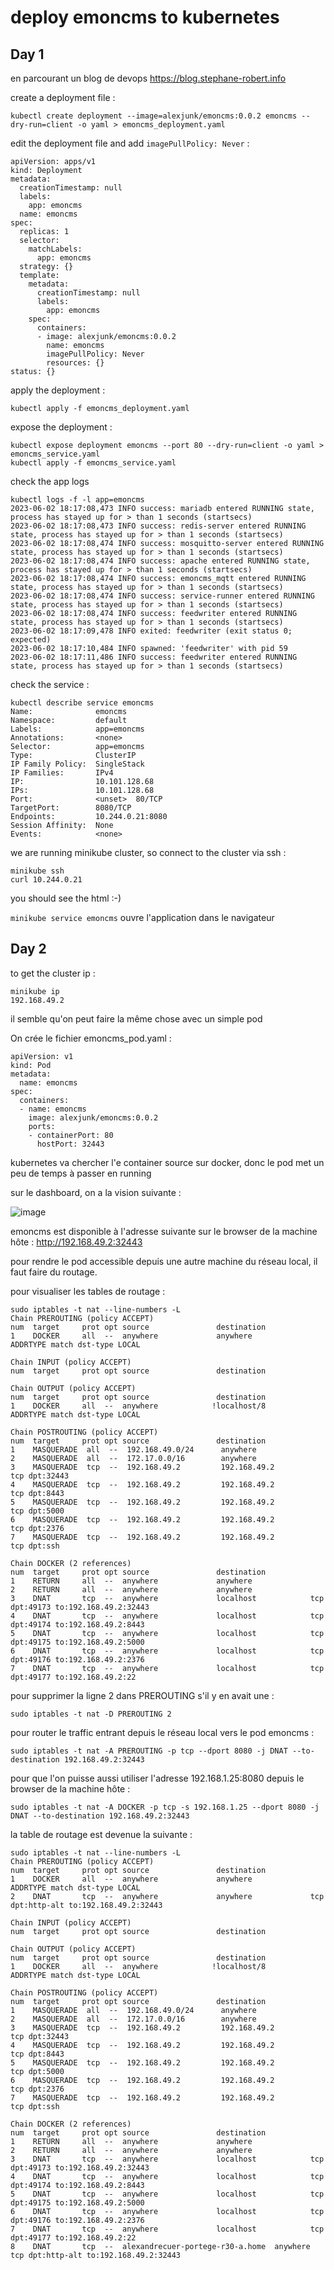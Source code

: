 # deploy emoncms to kubernetes 

## Day 1

en parcourant un blog de devops https://blog.stephane-robert.info

create a deployment file :
```
kubectl create deployment --image=alexjunk/emoncms:0.0.2 emoncms --dry-run=client -o yaml > emoncms_deployment.yaml
```
edit the deployment file and add `imagePullPolicy: Never` :
```
apiVersion: apps/v1
kind: Deployment
metadata:
  creationTimestamp: null
  labels:
    app: emoncms
  name: emoncms
spec:
  replicas: 1
  selector:
    matchLabels:
      app: emoncms
  strategy: {}
  template:
    metadata:
      creationTimestamp: null
      labels:
        app: emoncms
    spec:
      containers:
      - image: alexjunk/emoncms:0.0.2
        name: emoncms
        imagePullPolicy: Never
        resources: {}
status: {}
```
apply the deployment :
```
kubectl apply -f emoncms_deployment.yaml
```
expose the deployment :
```
kubectl expose deployment emoncms --port 80 --dry-run=client -o yaml > emoncms_service.yaml
kubectl apply -f emoncms_service.yaml
```
check the app logs
```
kubectl logs -f -l app=emoncms
2023-06-02 18:17:08,473 INFO success: mariadb entered RUNNING state, process has stayed up for > than 1 seconds (startsecs)
2023-06-02 18:17:08,473 INFO success: redis-server entered RUNNING state, process has stayed up for > than 1 seconds (startsecs)
2023-06-02 18:17:08,474 INFO success: mosquitto-server entered RUNNING state, process has stayed up for > than 1 seconds (startsecs)
2023-06-02 18:17:08,474 INFO success: apache entered RUNNING state, process has stayed up for > than 1 seconds (startsecs)
2023-06-02 18:17:08,474 INFO success: emoncms_mqtt entered RUNNING state, process has stayed up for > than 1 seconds (startsecs)
2023-06-02 18:17:08,474 INFO success: service-runner entered RUNNING state, process has stayed up for > than 1 seconds (startsecs)
2023-06-02 18:17:08,474 INFO success: feedwriter entered RUNNING state, process has stayed up for > than 1 seconds (startsecs)
2023-06-02 18:17:09,478 INFO exited: feedwriter (exit status 0; expected)
2023-06-02 18:17:10,484 INFO spawned: 'feedwriter' with pid 59
2023-06-02 18:17:11,486 INFO success: feedwriter entered RUNNING state, process has stayed up for > than 1 seconds (startsecs)
```
check the service :
```
kubectl describe service emoncms
Name:              emoncms
Namespace:         default
Labels:            app=emoncms
Annotations:       <none>
Selector:          app=emoncms
Type:              ClusterIP
IP Family Policy:  SingleStack
IP Families:       IPv4
IP:                10.101.128.68
IPs:               10.101.128.68
Port:              <unset>  80/TCP
TargetPort:        8080/TCP
Endpoints:         10.244.0.21:8080
Session Affinity:  None
Events:            <none>
```
we are running minikube cluster, so connect to the cluster via ssh :
```
minikube ssh
curl 10.244.0.21
```
you should see the html :-)

`minikube service emoncms` ouvre l'application dans le navigateur

## Day 2

to get the cluster ip : 
```
minikube ip
192.168.49.2
```
il semble qu'on peut faire la même chose avec un simple pod

On crée le fichier emoncms_pod.yaml :
```
apiVersion: v1
kind: Pod
metadata:
  name: emoncms
spec:
  containers:
  - name: emoncms
    image: alexjunk/emoncms:0.0.2
    ports:
    - containerPort: 80
      hostPort: 32443
```
kubernetes va chercher l'e container source sur docker, donc le pod met un peu de temps à passer en running

sur le dashboard, on a la vision suivante :

![image](https://github.com/dromotherm/sandbox/assets/24553739/a479119d-19a9-41f7-ab3b-aa9ab5a3d59d)

emoncms est disponible à l'adresse suivante sur le browser de la machine hôte : http://192.168.49.2:32443

pour rendre le pod accessible depuis une autre machine du réseau local, il faut faire du routage.

pour visualiser les tables de routage :
```
sudo iptables -t nat --line-numbers -L
Chain PREROUTING (policy ACCEPT)
num  target     prot opt source               destination         
1    DOCKER     all  --  anywhere             anywhere             ADDRTYPE match dst-type LOCAL

Chain INPUT (policy ACCEPT)
num  target     prot opt source               destination         

Chain OUTPUT (policy ACCEPT)
num  target     prot opt source               destination         
1    DOCKER     all  --  anywhere            !localhost/8          ADDRTYPE match dst-type LOCAL

Chain POSTROUTING (policy ACCEPT)
num  target     prot opt source               destination         
1    MASQUERADE  all  --  192.168.49.0/24      anywhere            
2    MASQUERADE  all  --  172.17.0.0/16        anywhere            
3    MASQUERADE  tcp  --  192.168.49.2         192.168.49.2         tcp dpt:32443
4    MASQUERADE  tcp  --  192.168.49.2         192.168.49.2         tcp dpt:8443
5    MASQUERADE  tcp  --  192.168.49.2         192.168.49.2         tcp dpt:5000
6    MASQUERADE  tcp  --  192.168.49.2         192.168.49.2         tcp dpt:2376
7    MASQUERADE  tcp  --  192.168.49.2         192.168.49.2         tcp dpt:ssh

Chain DOCKER (2 references)
num  target     prot opt source               destination         
1    RETURN     all  --  anywhere             anywhere            
2    RETURN     all  --  anywhere             anywhere            
3    DNAT       tcp  --  anywhere             localhost            tcp dpt:49173 to:192.168.49.2:32443
4    DNAT       tcp  --  anywhere             localhost            tcp dpt:49174 to:192.168.49.2:8443
5    DNAT       tcp  --  anywhere             localhost            tcp dpt:49175 to:192.168.49.2:5000
6    DNAT       tcp  --  anywhere             localhost            tcp dpt:49176 to:192.168.49.2:2376
7    DNAT       tcp  --  anywhere             localhost            tcp dpt:49177 to:192.168.49.2:22
```
pour supprimer la ligne 2 dans PREROUTING s'il y en avait une :
```
sudo iptables -t nat -D PREROUTING 2
```
pour router le traffic entrant depuis le réseau local vers le pod emoncms :
```
sudo iptables -t nat -A PREROUTING -p tcp --dport 8080 -j DNAT --to-destination 192.168.49.2:32443
```
pour que l'on puisse aussi utiliser l'adresse 192.168.1.25:8080 depuis le browser de la machine hôte :
```
sudo iptables -t nat -A DOCKER -p tcp -s 192.168.1.25 --dport 8080 -j DNAT --to-destination 192.168.49.2:32443
```
la table de routage est devenue la suivante :

```
sudo iptables -t nat --line-numbers -L
Chain PREROUTING (policy ACCEPT)
num  target     prot opt source               destination         
1    DOCKER     all  --  anywhere             anywhere             ADDRTYPE match dst-type LOCAL
2    DNAT       tcp  --  anywhere             anywhere             tcp dpt:http-alt to:192.168.49.2:32443

Chain INPUT (policy ACCEPT)
num  target     prot opt source               destination         

Chain OUTPUT (policy ACCEPT)
num  target     prot opt source               destination         
1    DOCKER     all  --  anywhere            !localhost/8          ADDRTYPE match dst-type LOCAL

Chain POSTROUTING (policy ACCEPT)
num  target     prot opt source               destination         
1    MASQUERADE  all  --  192.168.49.0/24      anywhere            
2    MASQUERADE  all  --  172.17.0.0/16        anywhere            
3    MASQUERADE  tcp  --  192.168.49.2         192.168.49.2         tcp dpt:32443
4    MASQUERADE  tcp  --  192.168.49.2         192.168.49.2         tcp dpt:8443
5    MASQUERADE  tcp  --  192.168.49.2         192.168.49.2         tcp dpt:5000
6    MASQUERADE  tcp  --  192.168.49.2         192.168.49.2         tcp dpt:2376
7    MASQUERADE  tcp  --  192.168.49.2         192.168.49.2         tcp dpt:ssh

Chain DOCKER (2 references)
num  target     prot opt source               destination         
1    RETURN     all  --  anywhere             anywhere            
2    RETURN     all  --  anywhere             anywhere            
3    DNAT       tcp  --  anywhere             localhost            tcp dpt:49173 to:192.168.49.2:32443
4    DNAT       tcp  --  anywhere             localhost            tcp dpt:49174 to:192.168.49.2:8443
5    DNAT       tcp  --  anywhere             localhost            tcp dpt:49175 to:192.168.49.2:5000
6    DNAT       tcp  --  anywhere             localhost            tcp dpt:49176 to:192.168.49.2:2376
7    DNAT       tcp  --  anywhere             localhost            tcp dpt:49177 to:192.168.49.2:22
8    DNAT       tcp  --  alexandrecuer-portege-r30-a.home  anywhere             tcp dpt:http-alt to:192.168.49.2:32443
```
